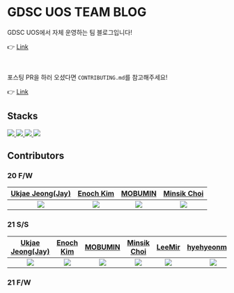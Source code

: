 # GDSC UOS TEAM BLOG

GDSC UOS에서 자체 운영하는 팀 블로그입니다!

:point_right: [Link](https://gdsc-university-of-seoul.github.io/)

<br />

포스팅 PR을 하러 오셨다면 `CONTRIBUTING.md`를 참고해주세요!

:point_right: [Link](https://github.com/GDSC-University-of-Seoul/gdsc-university-of-seoul.github.io/blob/master/CONTRIBUTING.md)

## Stacks

<div>
	<a href="#" target="_blank">
		<img src="https://img.shields.io/badge/HTML5-E34F26?style=flat-square&logo=html5&logoColor=white"/>
	</a>
	<a href="#" target="_blank">
		<img src="https://img.shields.io/badge/CSS3-1572B6?style=flat-square&logo=css3&logoColor=white"/>
	</a>
	<a href="#" target="_blank">
		<img src="https://img.shields.io/badge/Jekyll-CC0000?style=flat-square&logo=Jekyll&logoColor=white"/>
	</a>
	<a href="#" target="_blank">
		<img src="https://img.shields.io/badge/Markdown-000000?style=flat-square&logo=Markdown&logoColor=white"/>
	</a>
</div>

## Contributors

### 20 F/W

[Ukjae Jeong(Jay)](https://github.com/jeongukjae)|[Enoch Kim](https://github.com/Enoch-Kim)|[MOBUMIN](https://github.com/MOBUMIN)|[Minsik Choi](https://github.com/min6choi)
|:---:|:---:|:---:|:---:|
<img src="https://github.com/jeongukjae.png">|<img src="https://github.com/enoch-kim.png">|<img src="https://github.com/mobumin.png">|<img src="https://github.com/min6choi.png">

### 21 S/S

[Ukjae Jeong(Jay)](https://github.com/jeongukjae)|[Enoch Kim](https://github.com/Enoch-Kim)|[MOBUMIN](https://github.com/MOBUMIN)|[Minsik Choi](https://github.com/min6choi)|[LeeMir](https://github.com/LeeMir)|[hyehyeonmoon](https://github.com/hyehyeonmoon)|[yuniwisdom](https://github.com/yuniwisdom)
|:---:|:---:|:---:|:---:|:---:|:---:|:---:|
<img src="https://github.com/jeongukjae.png">|<img src="https://github.com/enoch-kim.png">|<img src="https://github.com/mobumin.png">|<img src="https://github.com/min6choi.png">|<img src="https://github.com/leemir.png">|<img src="https://github.com/hyehyeonmoon.png">|<img src="https://github.com/yuniwisdom.png">

### 21 F/W
